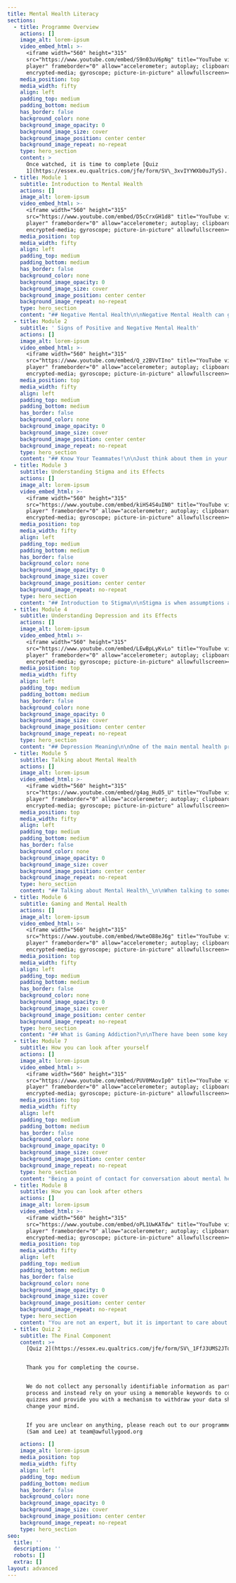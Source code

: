 ```yaml
---
title: Mental Health Literacy
sections:
  - title: Programme Overview
    actions: []
    image_alt: lorem-ipsum
    video_embed_html: >-
      <iframe width="560" height="315"
      src="https://www.youtube.com/embed/S9n03uV6pNg" title="YouTube video
      player" frameborder="0" allow="accelerometer; autoplay; clipboard-write;
      encrypted-media; gyroscope; picture-in-picture" allowfullscreen></iframe>
    media_position: top
    media_width: fifty
    align: left
    padding_top: medium
    padding_bottom: medium
    has_border: false
    background_color: none
    background_image_opacity: 0
    background_image_size: cover
    background_image_position: center center
    background_image_repeat: no-repeat
    type: hero_section
    content: >
      Once watched, it is time to complete [Quiz
      1](https://essex.eu.qualtrics.com/jfe/form/SV\_3xvIYYWXb0uJTyS).
  - title: Module 1
    subtitle: Introduction to Mental Health
    actions: []
    image_alt: lorem-ipsum
    video_embed_html: >-
      <iframe width="560" height="315"
      src="https://www.youtube.com/embed/D5cCrxGH1d8" title="YouTube video
      player" frameborder="0" allow="accelerometer; autoplay; clipboard-write;
      encrypted-media; gyroscope; picture-in-picture" allowfullscreen></iframe>
    media_position: top
    media_width: fifty
    align: left
    padding_top: medium
    padding_bottom: medium
    has_border: false
    background_color: none
    background_image_opacity: 0
    background_image_size: cover
    background_image_position: center center
    background_image_repeat: no-repeat
    type: hero_section
    content: "## Negative Mental Health\n\nNegative Mental Health can grow from being distressed often, however mental ill health does not grow directly from distress. Click through the tabs to learn more.\_\n\n## No Distress, Problem or Disorder\n\nThis is where positive mental health often occurs, just living life to its fullest and not having to deal with everyday stressors. It is unlikely that many individuals will be at this point in their mental health for an extended duration, but finding a time and place to relax from all stressors and clear your mind is a great way to keep your mental health.\_\n\n## Mental Wellbeing\n\nMIND defines mental wellbeing as a state of well-being in which every individual realizes his or her own potential, can cope with the normal stresses of life, can work productively and fruitfully, and is able to make a contribution to her or his community.\n\nMental wellbeing is different for everyone, with a wide range of feelings and thoughts influencing our emotions and behaviour everyday. By being in a place of good mental wellbeing, it helps strengthen us against developing mental health issues and also enables us to help people cope better with their own existing\_[mental health disorders](https://courses.awfullygood.org/mod/page/view.php?id=85).\n"
  - title: Module 2
    subtitle: ' Signs of Positive and Negative Mental Health'
    actions: []
    image_alt: lorem-ipsum
    video_embed_html: >-
      <iframe width="560" height="315"
      src="https://www.youtube.com/embed/Q_z2BVvTIno" title="YouTube video
      player" frameborder="0" allow="accelerometer; autoplay; clipboard-write;
      encrypted-media; gyroscope; picture-in-picture" allowfullscreen></iframe>
    media_position: top
    media_width: fifty
    align: left
    padding_top: medium
    padding_bottom: medium
    has_border: false
    background_color: none
    background_image_opacity: 0
    background_image_size: cover
    background_image_position: center center
    background_image_repeat: no-repeat
    type: hero_section
    content: "## Know Your Teammates!\n\nJust think about them in your head, feel free to note some of the\_characteristics down.\_\n\nThink about and identify characteristics about a friend or teammate you play with.\_\n\nAre they: Aggressive players, vocal, calm, passive, loud, confident etc.\_\n\nThese personality traits can be used to identify if someone is going through MH issues. Noticing when they aren’t acting themselves, if they play the game differently, get frustrated easily etc.\n\nBeing able to recognise the signs of mental health is imperative to help people that might be suffering with mental health problems.\_\n\n## Recognising Signs\n\nLook at the case studies below, highlight signs of\_[negative mental health](https://courses.awfullygood.org/mod/page/view.php?id=63)\_that you might recognise. There are two different types of mental health illness here, depression and anxiety.\_\n\nCase Study 1:\n\nBrad is a 18 year-old who recently started University, and is struggling to make new friends. He often spends most of his time in his dorm room, playing Valorant with his old friends from College. He rarely leaves his room to even attend his lectures and tries to complete all his work from his room. In an attempt to meet new people, he joined the University Discord server but he has a hard time concentrating on the interaction with new people because he is busy worrying about what people think of him, and assume that they will find him boring. He feels his heart rate rise, palms become sweaty and starts stuttering his words out. After the interaction, he leaves the Discord server and replays the conversation over and over again in his head, focusing on the ‘stupid’ things he said. Since starting University, he has been isolating more, turning down invitations from his roommate to go eat or hang out, ignoring his phone when it rings, and habitually skipping class.\n\n## Symptoms of Mental Health Problems\n\nThere are usually three types of signs that categorise symptoms of mental health problems:\n\n**PERSONALITY SIGNS**: Noticeable changes in mood or energy levels. Increased anger, aggression or irritability. Compulsive or reckless behaviour. Difficulty concentrating.\n\n**PHYSICAL SIGNS**:\_Sleeping less. Relying on substances like alcohol. Appetite changes.\n\n**AUDITORY SIGNS:**\_Sounding withdrawn. Overly quiet compared to usual. Not saying hello when they first join.\n"
  - title: Module 3
    subtitle: Understanding Stigma and its Effects
    actions: []
    image_alt: lorem-ipsum
    video_embed_html: >-
      <iframe width="560" height="315"
      src="https://www.youtube.com/embed/kiHS4S4uIN0" title="YouTube video
      player" frameborder="0" allow="accelerometer; autoplay; clipboard-write;
      encrypted-media; gyroscope; picture-in-picture" allowfullscreen></iframe>
    media_position: top
    media_width: fifty
    align: left
    padding_top: medium
    padding_bottom: medium
    has_border: false
    background_color: none
    background_image_opacity: 0
    background_image_size: cover
    background_image_position: center center
    background_image_repeat: no-repeat
    type: hero_section
    content: "## Introduction to Stigma\n\nStigma is when assumptions are made about mental health and how it affects someone's behaviour. Therefore, people with mental health issues feel isolated and ashamed due to the stigma of mental health issues. You saw in the module video, how the stigma surrouding mental health even affects A-List Celebrities like Ryan Reynolds, so stamping out stigma is crucial in trying to improve the life of those suffering with mental health issues.\_\n\nFear or misunderstanding is the usual cause for stigmatising attitudes, often leading to prejudice against those suffering with mental health issues. This lack of understanding is one of the main reasons why many people don't consider mental health issues to be an actual illness, causing people who are suffering to have feelings of hopelessness and shame when struggling to cope with their situation, creating a barrier to diagnosis and treatment.\n\nStigma prevents 40% of people suffering with anxiety or depression from seeking help for their mental health issues.\_\n\n## Different Types of Stigma\n\nStigma often comes from a lack of understanding or fear. Often misleading social media representations of\_[mental health disorders](https://courses.awfullygood.org/mod/page/view.php?id=85)\_contribute to both those factors. While the public may be more accepting of the medical treatment of\_[mental health disorders](https://courses.awfullygood.org/mod/page/view.php?id=85), many people view those with mental ill health in a negative way, or subconsciously change the way they behave or act towards people who are suffering with\_[mental health disorders](https://courses.awfullygood.org/mod/page/view.php?id=85).\_\n\nThree types of different stigma have been identified:\n\n*   Public Stigma:\_involves the negative or discriminatory attitudes that others have about mental ill health.\n\n*   Self-stigma:\_refers to the negative attitudes, including internalized shame, that people with\_[mental health disorders](https://courses.awfullygood.org/mod/page/view.php?id=85)\_have about their own condition.\n\n*   Institutional Stigma: is more systemic, involving policies of government and private organizations that intentionally or unintentionally limit opportunities for people with\_[mental health disorders](https://courses.awfullygood.org/mod/page/view.php?id=85). Examples include lower funding for mental health research or fewer mental health services relative to other health care.\n\nStigma not only directly affects individuals with mental ill health but also the loved ones who support them, often including their family members.\n\n\nUnfortunately, certain stigma will surround mental health, but everyday, you have the opportunity to show the people around you that they are able to talk about their issues with you and slowly you can break down the stigma in your friendship group.\n\n## How you can help reduce the stigma\n\nStigma is a big reason why so many people deal with mental health problems alone. Breaking down that stigma is crucial in developing a healthy environment for people to feel comfortable to talk about the problems they are dealing with and get the help that they need. Research has also suggested knowing or having contact with someone with mental illness is one of the best ways to reduce stigma.\_\n\nTry and think of some ways to let people know you are there for them and are willing to support them with zero judgement.\n\nBelow are Seven things you can do to reduce the stigma around mental health.\_\n\n1.  Know the facts. Educate yourself about mental ill health (completing this programme is a great step to achieving this).\n\n2.  Be aware of your attitudes and behaviours. Examine your own judgemental thinking, think about how you have spoken to people before if they have said something that you might think was a bit different to usual, and if you dismissed how they were feeling.\n\n3.  Choose the words that you use carefully. What and how you speak can affect the attitudes of others.\n\n4.  Educate your friends and the people around you. By passing on the facts and attitudes you have, it will lead to more people challenging the myths and stereotypes surrounding mental\_health disorders.\n\n5.  Try and focus on the positives, mental ill health in anyone, is only a small part of anyone’s much larger picture.\n\n6.  Support people, treat everyone with the dignity and respect they deserve; offer support and encouragement.\_\n\n7.  Include everyone, do not discriminate against anyone with these health issues.\n\n## Harmful effects of stigma and discrimination\n\nStigma often contributes to worsening symptoms, and reduced the likelihood of those who need help to seek help.\_\n\nEffects of stigma and discrimination include:\n\n*   reduced hope\n\n*   lower self-esteem\n\n*   increased symptoms\n\n*   difficulties with maintaining and creating social relationships\n\n*   reduced likelihood of staying with current treatment\n"
  - title: Module 4
    subtitle: Understanding Depression and its Effects
    actions: []
    image_alt: lorem-ipsum
    video_embed_html: >-
      <iframe width="560" height="315"
      src="https://www.youtube.com/embed/LEwBpLyKvLo" title="YouTube video
      player" frameborder="0" allow="accelerometer; autoplay; clipboard-write;
      encrypted-media; gyroscope; picture-in-picture" allowfullscreen></iframe>
    media_position: top
    media_width: fifty
    align: left
    padding_top: medium
    padding_bottom: medium
    has_border: false
    background_color: none
    background_image_opacity: 0
    background_image_size: cover
    background_image_position: center center
    background_image_repeat: no-repeat
    type: hero_section
    content: "## Depression Meaning\n\nOne of the main mental health problems that face a large number of people in the UK every year is depression.\_\n\nDepression is a low mood that lasts for a long time, and affects your everyday life. In its mildest form, depression can mean just being low or sad. It doesn't stop you from going about normal life but makes everything harder to do and see, less worthwhile.\_\n\nAt its most severe, depression can be life-threatening because it can make you feel suicidal or simply give up the will to live.\_\n\n\nDepression has a lot of causes and triggers while affecting people in different ways. Signs and\_[symptoms of depression](https://courses.awfullygood.org/mod/page/view.php?id=75)\_are different for everyone, but there are some common symptoms that people struggling with depression have reported.\n\nThroughout this module, you will learn the effects and\_[causes of depression](https://courses.awfullygood.org/mod/page/view.php?id=76), and also learn different methods on how to help people that are struggling and how to help yourself if you believe you are suffering with depression.\_\n\n## Symptoms of Depression\n\nSometimes depression can be quite hard to recognise when you are suffering with it. Maybe you can’t put your finger on it, but you aren’t feeling yourself. Struggling to cope everyday looks different for everyone too, people suffering with depression will experience a range of different symptoms. Some signs and symptoms of depressions include:\n\n*   Lacking energy or feeling tired\n\n*   Feeling exhausted all the time regardless of the amount of sleep you get\n\n*   Finding it hard to think clearly\n\n*   Finding it hard to concentrate\n\n*   Feeling restless and agitated\n\n*   Feeling tearful, wanting to cry all the time\n\n*   Not wanting to talk to or be with people\n\n*   Not wanting to do things you usually enjoy\n\n*   Using alcohol or drugs to cope with feelings\n\n*   Finding it hard to cope with everyday things and tasks\n\n*   Experiencing ‘burn out’\n\nThese are only some symptoms of depression, you may be experiencing different symptoms, but if you think these symptoms sound like you or someone you know, then you should get in touch with some of the help-contacts on our website so you can get some further help.\n\n## Causes of Depression\n\nDepression can be caused by a variety of different distresses which vary a lot between different people. A combination of different distresses and factors may cause their depression. It is also possible that people find themselves becoming depressed without any obvious reason.\_\n\nMind UK identified some common possible causes of depression that include:\n\n*   Childhood experiences\n\n*   Life events\n\n*   Physical health problems\n\n*   Genetic inheritance\n\n*   Medication, recreational drugs and alcohol\n\n*   Sleep, diet and exercise.\_\n\n## Childhood Experiences\n\nDifficult experiences in your childhood have been shown to make you vulnerable to experiencing depression later in life. Experiences like\_\n\n*   Physical, sexual or emotional abuse\n\n*   Neglect\n\n*   The loss of someone close to you\n\n*   Traumatic events\n\n*   Unstable family situation.\n\nExperiencing any of these can have a massive impact on your self-esteem and less likely to have learned to cope with difficult emotions and situations.\n\n## Life Events\n\nDepression can often be caused by stressful or traumatic events that someone may experience in everyday life.\_\n\nEvents that cause this could be:\_\n\n*   Losing your job or unemployment\n\n*   The end of a relationship\n\n*   Bereavement/loss\n\n*   Major life changes like changing job, moving house or getting married\n\n*   Being physically or sexually assaulted\n\n*   Being bullied or abused.\n\nFeeling depressed is not just caused by the negative experiences themselves, but often how we deal with them. If you don't have much support during these times, it can be very hard to cope with the difficult emotions that come with these events.\n\n## Physical Health Problems\n\nPoor physical health can contribute to your risk of developing depression, especially ones that can be difficult to manage, having a big impact on your emotions. Health problems including:\n\n*   Chronic physical health problems\n\n*   Life-threatening physical illnesses\n\n*   Physical health problems that significantly change your lifestyle.\n\nSome physical health problems that can cause depression:\n\n*   Conditions affecting the brain and nervous system\n\n*   Hormonal problems\n\n*   Low blood sugar\n\n*   Sleep problems.\n\nIf you are struggling with any of these issues, your doctor may be able to suggest some best ways to help cope with the mental health ramifications of the conditions.\n\n## Generic Inheritance\n\nAlthough there hasn't been any specific genes for depression identified, research has shown that if you have a close family member with depression, you are more likely to experience depression yourself.\n\n## Medication, recreational drugs and alcohol.\n\nOften side effects of medication include depression, if you are feeling depressed after starting any kind of medication, it is useful to check the information leaflet to see whether depression is a side effect. If you think the drug is causing depression, it is worth speaking to your doctor about taking an alternative, especially if you are expecting your treatment to last some time.\_\n\nAlcohol and recreational drugs both can cause depression. Although they can help with social connection, and you might use them to initially use them to make yourself feel better, they often hide the true cause of your depression.\n\n## Sleep, Diet and Exercise\n\nA poor diet, lack of sleep and exercise can often affect your mood, making it harder for you to cope with the experiences and stressors that can often cause depression. Although a poor diet, or not getting enough sleep or exercise cannot directly cause depression, they can make you more vulnerable to developing it.\_\n\nFor more information about sleep hygiene, a healthy diet and good exercise, check our website for the respective pages.\n"
  - title: Module 5
    subtitle: Talking about Mental Health
    actions: []
    image_alt: lorem-ipsum
    video_embed_html: >-
      <iframe width="560" height="315"
      src="https://www.youtube.com/embed/g4ag_HuO5_U" title="YouTube video
      player" frameborder="0" allow="accelerometer; autoplay; clipboard-write;
      encrypted-media; gyroscope; picture-in-picture" allowfullscreen></iframe>
    media_position: top
    media_width: fifty
    align: left
    padding_top: medium
    padding_bottom: medium
    has_border: false
    background_color: none
    background_image_opacity: 0
    background_image_size: cover
    background_image_position: center center
    background_image_repeat: no-repeat
    type: hero_section
    content: "## Talking about Mental Health\_\n\nWhen talking to someone who you think is struggling with their mental health, it is important to understand that you are not an expert, but it is important to care about your friends and the community around you. You can do this by asking people how they are feeling, pay attention to their response and ask how they would like to be supported.\_\n\nAvoid intrusive questions, treat everyone fairly and make yourself available just to listen. Empathise with them, listen and seek understanding of what they are going through but don't feel pressured to find them answers.\_\_\n\nFor example, if someone wants to speak to you about their mental health, ask them to tell you how they are feeling, appreciate that it is extremely difficult for them to speak about what they are going through and reassure them that it is positive that they want to talk about what they are going through.\_\n\nA good way to wrap up the conversation is to provide them with the details of their local ‘Mind’ so help signpost her to sources of support instead of you telling them what you think is best. This way they know they are getting the best support possible but they also know you are there for them and they can talk to you about their issues.\_\n\n## Helping someone in crisis\n\nIf you think someone is in crisis, encourage the individual to seek support from Samaritans - 116123 from any phone in any country, or phone the emergency services if you are worried someone will harm themselves or others. The most important thing you can do in these situations is to listen and to support them to stay safe. Not everyone experiencing mental health problems will reach a crisis.\_\n\nIf you reside in the UK, there are training programmes available including ASIST (Applied Suicide Intervention Skills Training) and Mental Health First Aid training.\_\n\nAs usually through online gaming you can't physically be in contact with people, having contact information of family members when you know your friends or the people around you are suffering from mental health issues can also be extremely useful if you believe they are in crisis.\_\n\n## Talking to someone who is suicidal\n\nThere are a number of different things you can do if someone tells you that they are self-harming or feeling suicidal to help them.\n\n*   Ask open questions, invite them to give a more in-depth response than just a yes/no.\n\n*   Give them time, you might feel anxious to hear their answers, but being with them and helping them feel comfortable gives them the time they need to think and respond.\n\n*   Take them seriously.\n\n*   Try not to judge, you might feel shocked, upset or frightened, but it's important not to blame the person for how they are feeling: they may have taken a big step by even telling you about it.\_\n\n*   Don't skirt around the topic, suicide is still somewhat of a taboo subject, which can make it hard for people to pen up and feel understood. Direct questions can help someone to start talking about their feelings.\_\n"
  - title: Module 6
    subtitle: Gaming and Mental Health
    actions: []
    image_alt: lorem-ipsum
    video_embed_html: >-
      <iframe width="560" height="315"
      src="https://www.youtube.com/embed/HwteO88eJ6g" title="YouTube video
      player" frameborder="0" allow="accelerometer; autoplay; clipboard-write;
      encrypted-media; gyroscope; picture-in-picture" allowfullscreen></iframe>
    media_position: top
    media_width: fifty
    align: left
    padding_top: medium
    padding_bottom: medium
    has_border: false
    background_color: none
    background_image_opacity: 0
    background_image_size: cover
    background_image_position: center center
    background_image_repeat: no-repeat
    type: hero_section
    content: "## What is Gaming Addiction?\n\nThere have been some key stages of gaming addiction suggested, where initial exposure to a game starts the process to becoming addicted. Initial exposure to the game leads to a deeper interest, and then a growing obsession which then leads to addiction.\n\nGaming has both negative and positive effects on mental health. Gaming itself doesn’t have too many negative effects on mental health, however gaming addiction has been shown to be detrimental to mental health.\_\n\nGaming addiction has been recognised as an addictive behaviour by the World Health Organisation. They characterised it by impaired control over gaming, increasing priority given to gaming over other activities to the extent that gaming takes precedence over other interests and daily activities, and continuation or escalation of gaming despite the occurrence of negative consequences.\_\n\nIt is possible to be at risk of or developing an addiction to gaming in a similar way to other addictions to substances such as drugs or alcohol. Symptoms of gaming addiction include:\n\n*   Constantly thinking about or wanting to play the game\n\n*   Feeling irritable and restless when you’re not playing\n\n*   Lying about how much time you’ve spent playing or playing in secret such as in the middle of the night\n\n*   Tiredness, headaches or hand pain from too much screen time and the use of controllers or mouse and keyboard.\_\n\n*   Not paying attention to your personal hygiene, for example not washing often or not eating enough\n\n*   Not being able to quit or even play less of the game\n\n*   Having problems at work, school or home because of your gaming.\_\n\n*   Using gaming to ease bad moods and feelings\n\n## Initial Exposure\n\nInitial Exposure is when an individual has very positive early experiences with the video game, where the enjoyment and fascination with such a game develops very quickly. For example, they may have started playing Fortnite for the first time, their first ‘Battle Royale’ genre, which they instantly enjoyed and wanted to play more of.\n\n## Deeper Interest\n\nGaming begins to take up a significantly greater position in the individual's life, usually requiring a greater investment in time and money. Other activities that the individual might have done previously may be less significant to the person now. Developing a deeper interest into gaming is fine, it is how recreational gamers that have no intention of becoming esports professionals take that first step into esports.\n\n## Growing Obsession\n\nStarting to become obsessive over gaming is usually when large lifestyle changes occur. Increasingly neglecting relationships, sleep, nutrition often happens at this point as the great majority of the individual’s free time is now taken up with gaming. Their thoughts are becoming increasingly solely based around gaming.\n\n## Addiction\n\nGaming now has become the individuals dominant interest, with most of their free time taken up by gaming. They spend most of their day focused on it, either gaming or wishing they were when they weren’t. This can often be at the cost of academic or work progress and dietary and sleeping patterns are likely to be hugely affected by constant gaming. Slowly, they may find themselves disconnecting from the relationships around them IRL, and instead relying on the social connection that gaming brings.\n\nDespite this, recreational gaming rarely leads to addiction, it can be a harmless, healthy aspect of an individual's life. Often gaming is portrayed as this harmful activity that only children should do and we completely disagree with this portayal, however if gaming does become addictive, it can be caused by\_[mental health disorders](https://courses.awfullygood.org/mod/page/view.php?id=85).\n\n## Preventing Gaming Addiction\n\nIt can often be hard to identify when you are crossing the line between having fun with your hobby and getting to the point where you are addicted to gaming, but there are different things that gamers can do to make sure that they don’t become addicted to gaming.\_\n\n\n1.  By setting time limits for gaming and sticking to them, it prevents excessive gaming where you might sacrifice things like sleep and daily hygiene.\_\n\n2.  Try and do other activities every day including exercise, as this helps lower the health risks of sitting and playing for long stretches of time.\_\n\n3.  Set a sleep schedule and try and keep to it, don’t let gaming be a reason why you stay up late.\n\n## Negative effects that gaming has on mental health\n\nAlthough gaming has a lot of positive impacts on mental health, excessive playing of video games can result in a neglect of other aspects of your life. Apart from gaming addiction that we previously mentioned, excessive or unhealthy gaming habits may contribute to worsening of existing or underlying mental health problems, including:\n\n*   Emotional suppression:\_\n\n*   Anxiety and depressive symptoms\n\n*   Social disconnection\n\n*   Relationship issues\n\n*   Decreased motivation in school and work\n\n*   Dopamine addiction\_\n\nThese are some of the potential side effects of video games on mental health, though most of these can be avoided by following the advice suggested in\_[preventing gaming addiction](https://courses.awfullygood.org/mod/page/view.php?id=81).\n\n## Positive effects that gaming has on mental health\n\nGaming can help remove stress from everyday life by reducing thoughts on issues that you are dealing with on a regular basis, and help improve your mood.\_\n\nGaming is also great for social interaction with friends, combating social isolation where people might be more alone without many, if any friends, and can find people they have common interests with to create deeper friendships.\_\n\nGaming has also been shown to be a good distraction from IRL issues, giving a feeling of achievement. It is important to differentiate how the distraction can either give the feeling of escapism or coping, which both have varying effects on mental health. This feeling of escapism through the distraction that gamers find playing video games provides a relief from the unpleasant realities they may be experiencing IRL. However, escaping from these issues often are a precursor to developing depression tendencies rather than actually dealing with the issue they are having. Disengaging from the coping strategy has been found to cause negative outcomes such as increased stress and emotional suppression. However, using gaming as an effective coping strategy through problem solving and social connection and support has been shown to be effective in reducing stress and increasing emotional support.\n"
  - title: Module 7
    subtitle: How you can look after yourself
    actions: []
    image_alt: lorem-ipsum
    video_embed_html: >-
      <iframe width="560" height="315"
      src="https://www.youtube.com/embed/PUV0MAovIp0" title="YouTube video
      player" frameborder="0" allow="accelerometer; autoplay; clipboard-write;
      encrypted-media; gyroscope; picture-in-picture" allowfullscreen></iframe>
    media_position: top
    media_width: fifty
    align: left
    padding_top: medium
    padding_bottom: medium
    has_border: false
    background_color: none
    background_image_opacity: 0
    background_image_size: cover
    background_image_position: center center
    background_image_repeat: no-repeat
    type: hero_section
    content: "Being a point of contact for conversation about mental health can be very rewarding however it can also be time consuming and emotionally overwhelming. Often being part of a support network for someone who is struggling with their mental health can be stressful and take a toll on your own mental health, so it is important to be aware of this when you are offering support, and being in the right head space yourself.\_\n\nThink carefully about how you will look after your own wellbeing and make sure you also have an appropriate support system in place. Having someone that you can talk to about the issues you are dealing with is crucial for you to be part of someone else's support system.\_Discussing subjects or traumatic events that others close to you have experienced can have an impact on your own mental health, especially if you're feeling unwell.\n\nLearning self-care techniques and knowing what lifestyle choices affect mental health can be a great way to manage the symptoms of mental ill health. Also, by being able to recognise that you are struggling early, and then using these self-care techniques, it may also help prevent the problems from developing and getting worse. Just remember, it is unlikely that any of these will be an instant solution, recovering from a mental health disorder, or preventing one takes a lot of time, energy and work. So don't be hard on yourself.\n\n## Stay aware of your mental health\n\nTell people what helps. By letting the ones around you know what support you need from them, they can be more aware of how to help you with your mental health struggles. Whether it's as simple as them listening to you and talking to you, or being aware of your triggers, just telling them what you would like from them is a good way to help start a good support network.\_\n\nKnow your early warning signs. Try and be aware of how you are feeling daily, this can be done by keeping a mood diary or just taking some time to be reflective on how your day was. It can be useful to reflect on how you are feeling so you can access support as soon as you feel it's necessary.\n\n## Nourish your social life\n\nFeeling connected to other people is really important as it can help you feel valued and wanted, as well as helping increase self-confidence. If you can, try and spend some more time connecting with your friends and family. Gaming is great for developing friendships and social connection, gaming together with people, sharing that same combined interest is a great way to develop supporting friends around you. There are a lot of different discord communities that you can join if you are struggling to meet people, including our own GvD discord that you can access through our website.\n\n## Peer Support\n\nWhen experiencing mental health problems, it can feel like no one understands what you are going through, however peer support brings together people who’ve had similar experiences to support each other. Peer support offers a lot of benefits such as:\n\n*   Feeling accepted for who you are\n\n*   Increased self confidence\n\n*   Meeting new people and using your experienced to help others\n\n*   Fnding out new information and places for support\n\n*   Challenging stigma and discrimination\n\nPeer support groups are usually based locally, in the UK, Mind offer peers support groups, however, internationally it would be worth researching local peer support groups if you feel like it would help you.\n\n## Make time for therapeutic activities\n\nTherapeutic activities and techniques like relaxation, mindfulness and meditation can all be practised alone and help with your own mental health.\_\n\n*   Relaxation - Find something that helps you relax. This can be doing anything, for example, going for a walk or taking a shower but as long as it works for you, make sure you set aside time to do it.\_\n\n*   Mindfulness - Mindfulness is a therapeutic technique that involves being more aware of the present moment, both the world around you, for example, the temperature in your room, but also inside like your feelings and thoughts. Practising mindfulness can help you become more aware of your own moods and reactions, however this takes time to perform well, and it doesn't work for everyone.\n\n*   Meditation - meditation is an umbrella term for the many ways to a relaxed state of being. There are many types of meditation and relaxation techniques that are called meditation. Finding the right one for you can be really helpful. However, guided meditation is the most common and as the name suggests, you can be guided through the steps. During meditation, you focus your attention and eliminate the stream of jumbled thoughts that may be crowding your mind and causing stress. This process may result in enhanced physical and emotional well-being.\n\n## Look after your physical health\n\nBy looking after your physical health, it can help manage your own mental health too.\_\\*   Get enough sleep - make sure you try to set and keep to a sleeping schedule, this can help you have the energy to cope with difficult feelings and experiences.\n\n*   Keep physically active - regular exercise doesn't have to be very strenuous or high intensity to be effective. Simple and gentle exercises like going for a short walk can help keep you physically active. Exercise helps increase cortisol release, which helps us manage stress. It also makes us feel more tired at the end of the day which helps promote good sleep.\_\_\n\n*   Avoid drugs and alcohol - When struggling with mental ill health, it can often lead to a desire to use drugs or alcohol to deal with difficult feelings, however in the long run, they can make you feel a lot worse.\_\n\n*   Eat healthily - Getting 3 healthy, balanced meals a day, can make a big difference to how well you feel. Improving your diet may help to improve your mood, give you more energy, and help you think more clearly.\n"
  - title: Module 8
    subtitle: How you can look after others
    actions: []
    image_alt: lorem-ipsum
    video_embed_html: >-
      <iframe width="560" height="315"
      src="https://www.youtube.com/embed/oPL1UwKATdw" title="YouTube video
      player" frameborder="0" allow="accelerometer; autoplay; clipboard-write;
      encrypted-media; gyroscope; picture-in-picture" allowfullscreen></iframe>
    media_position: top
    media_width: fifty
    align: left
    padding_top: medium
    padding_bottom: medium
    has_border: false
    background_color: none
    background_image_opacity: 0
    background_image_size: cover
    background_image_position: center center
    background_image_repeat: no-repeat
    type: hero_section
    content: "You are not an expert, but it is important to care about your friends and the community around you. You can do this by asking people how they are feeling, pay attention to their response and ask how they would like to be supported.\_\n\nAvoid intrusive questions, treat everyone fairly and make yourself available just to listen. Empathise with them, listen and seek understanding of what they are going through but don't feel pressured to find them answers.\_\_\n\nFor example, if someone wants to speak to you about their mental health, ask them to tell you how they are feeling, appreciate that it is extremely difficult for them to speak about what they are going through and reassure them that it is positive that they want to talk about what they are going through.\_\n\nA good way to wrap up the conversation is to provide them with the details of their local ‘Mind’ so help signpost her to sources of support instead of you telling them what you think is best. This way they know they are getting the best support possible but they also know you are there for them and they can talk to you about their issues.\n\n\nThe support that family and friends can give play a very important role for someone recovering from depression. Here are some more ways how you can help:\n\n## How to help someone struggling with depression\n\nYou can support people that you suspect are suffering from depression by encouraging people to start small and build up their energy levels, small amounts of physical activity has been proven to be extremely effective. Listening to them and just talking to them can help them talk through their issues and knowing that they have someone they can talk to is a huge step for anyone.\n\n\n*   Support them to get help in their own time. Don't force anyone to get help if they don't want it, but reassure them it's okay to ask for help if they need it and that there are plenty of people that want to help them.\n\n*   Be open about depression. Lots of people find it very difficult to open up about how they're feeling. If you are open about depression, your friends or family knows that it's okay to talk about whatever they're going through.\n\n*   Try and keep in touch. It can be hard for your friend or family member to have the energy to keep in touch. Even just a short text message or phone call, it will let them know that you are thinking of them and to them it can mean the world and make a big difference to how they feel.\_\n\n*   Don't be critical. If you put the blame on them, or too much pressure, it can make things much worse. Even if you may struggle to understand why they can't just snap out of it, the person that you are helping is probably being very critical and harsh towards themselves already.\n"
  - title: Quiz 2
    subtitle: The Final Component
    content: >+
      [Quiz 2](https://essex.eu.qualtrics.com/jfe/form/SV\_1FfJ3UMS2JTqBcq)


      Thank you for completing the course. 


      We do not collect any personally identifiable information as part of this
      process and instead rely on your using a memorable keywords to combine the
      quizzes and provide you with a mechanism to withdraw your data should you
      change your mind.


      If you are unclear on anything, please reach out to our programme leads
      (Sam and Lee) at team@awfullygood.org

    actions: []
    image_alt: lorem-ipsum
    media_position: top
    media_width: fifty
    align: left
    padding_top: medium
    padding_bottom: medium
    has_border: false
    background_color: none
    background_image_opacity: 0
    background_image_size: cover
    background_image_position: center center
    background_image_repeat: no-repeat
    type: hero_section
seo:
  title: ''
  description: ''
  robots: []
  extra: []
layout: advanced
---
```

